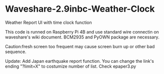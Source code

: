 # Waveshare-2.9inbc-Weather-Clock
Weather Report UI with time clock function

This code is runned on Raspberry Pi 4B and use standard wire connectin on waveshare's wiki document.
BCM2935 and PyOWN package are necessary.

Caution:fresh screen too frequent may cause screen burn up or other bad sequence.

Update:
Add Japan earthquake report function. 
You can change the link's ending "?limit=X" to costumize number of list.
Check epaper3.py


